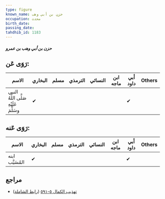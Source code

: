 ```yaml
---
type: figure
known_name: حزن بن أبي وهب
occupation: محدث
birth_date:
passing_date:
tahdhib_id: 1183
---
```

##### حزن بن أبي وهب بن عمرو

## رَوَى عَن:
| الاسم                                  | البخاري | مسلم | الترمذي | النسائي | ابن ماجه | أبي داود | Others |
| -------------------------------------- | ------- | ---- | ------- | ------- | -------- | -------- | ------ |
| النبي صَلَّى اللَّهُ عَلَيْهِ وسَلَّمَ | ✔       |      |         |         |          | ✔        |        |
## رَوَى عَنه:
| الاسم           | البخاري | مسلم | الترمذي | النسائي | ابن ماجه | أبي داود | Others |
| --------------- | ------- | ---- | ------- | ------- | -------- | -------- | ------ |
| ابنه المُسَيَّب | ✔       |      |         |         |          | ✔        |        |
## مراجع
- [تهذيب الكمال ٥-٥٩١](obsidian://open?vault=Tahdhib-al-Kamal&file=Figures/١١٨٣-حزن%20بن%20أبي%20وهب%20بن%20عمرو) ([رابط الشاملة](https://shamela.ws/book/3722/2669))